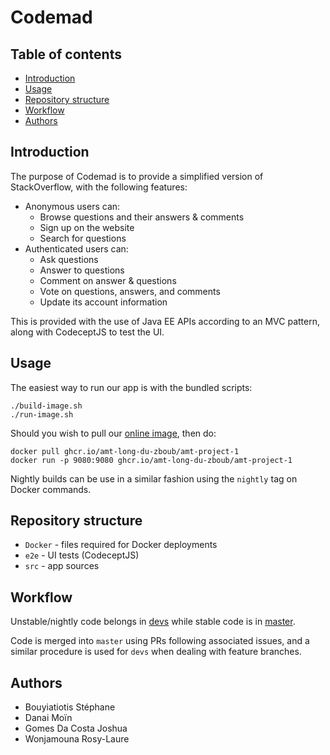 # Codemad

## Table of contents

- [Introduction](#introduction)
- [Usage](#usage)
- [Repository structure](#repository-structure)
- [Workflow](#workflow)
- [Authors](#authors)

## Introduction

The purpose of Codemad is to provide a simplified version of StackOverflow, with the following features:

- Anonymous users can:
  - Browse questions and their answers & comments
  - Sign up on the website
  - Search for questions
- Authenticated users can:
  - Ask questions
  - Answer to questions
  - Comment on answer & questions
  - Vote on questions, answers, and comments
  - Update its account information

This is provided with the use of Java EE APIs according to an MVC pattern, along with CodeceptJS to test the UI.

## Usage

The easiest way to run our app is with the bundled scripts:

```
./build-image.sh
./run-image.sh
```

Should you wish to pull our [online image](https://github.com/orgs/AMT-Long-Du-Zboub/packages/container/package/amt-project-1), then do:

```
docker pull ghcr.io/amt-long-du-zboub/amt-project-1
docker run -p 9080:9080 ghcr.io/amt-long-du-zboub/amt-project-1
```

Nightly builds can be use in a similar fashion using the `nightly` tag on Docker commands.

## Repository structure

- `Docker` - files required for Docker deployments
- `e2e` - UI tests (CodeceptJS)
- `src` - app sources

## Workflow

Unstable/nightly code belongs in [devs](https://github.com/AMT-Long-Du-Zboub/amt-project-1/tree/devs) while stable code is in [master](https://github.com/AMT-Long-Du-Zboub/amt-project-1/tree/master).

Code is merged into `master` using PRs following associated issues, and a similar procedure is used for `devs` when dealing with feature branches.

## Authors

* Bouyiatiotis Stéphane
* Danai Moïn
* Gomes Da Costa Joshua
* Wonjamouna Rosy-Laure
